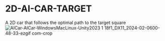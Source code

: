# 2D-AI-CAR-TARGET
 A 2D car that follows the optimal path to the target square
![AICar-AICar-WindowsMacLinux-Unity2023 1 18f1_DX11_2024-02-0600-48-33-ezgif com-crop](https://github.com/YoungsterEthan/2D-AI-CAR-TARGET/assets/66433242/8206f910-b36c-457c-bec6-883fc2fc08a4)
